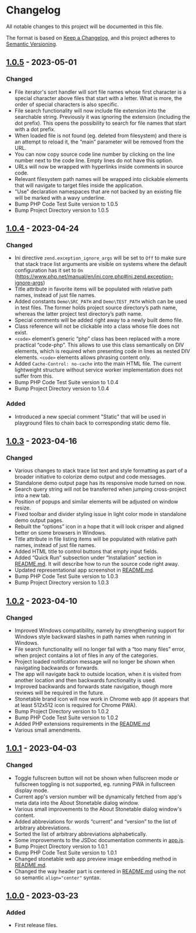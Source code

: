 # Changelog

All notable changes to this project will be documented in this file.

The format is based on [Keep a Changelog](https://keepachangelog.com/en/1.1.0/),
and this project adheres to [Semantic Versioning](https://semver.org/spec/v2.0.0.html).

## [1.0.5](https://github.com/TomasBagdanavicius/stonetable/releases/tag/v1.0.5) - 2023-05-01

### Changed

- File iterator's sort handler will sort file names whose first character is a special character above files that start with a letter. What is more, the order of special characters is also specific.
- File search functionality will now include file extension into the searchable string. Previously it was ignoring the extension (including the dot prefix). This opens the possibility to search for file names that start with a dot prefix.
- When loaded file is not found (eg. deleted from filesystem) and there is an attempt to reload it, the “main” parameter will be removed from the URL.
- You can now copy source code line number by clicking on the line number next to the code line. Empty lines do not have this option.
- URLs will now be wrapped with hyperlinks inside comments in source code.
- Relevant filesystem path names will be wrapped into clickable elements that will navigate to target files inside the application.
- "Use" declaration namespaces that are not backed by an existing file will be marked with a wavy underline.
- Bump PHP Code Test Suite version to 1.0.5
- Bump Project Directory version to 1.0.5

## [1.0.4](https://github.com/TomasBagdanavicius/stonetable/releases/tag/v1.0.4) - 2023-04-24

### Changed

- Ini directive `zend.exception_ignore_args` will be set to `Off` to make sure that stack trace list arguments are visible on systems where the default configuration has it set to `On` (https://www.php.net/manual/en/ini.core.php#ini.zend.exception-ignore-args)
- Title attribute in favorite items will be populated with relative path names, instead of just file names.
- Added constants `Demo\SRC_PATH` and `Demo\TEST_PATH` which can be used in test files. The former holds project source directory’s path name, whereas the latter project test directory’s path name.
- Special comments will be added right away to a newly built demo file.
- Class reference will not be clickable into a class whose file does not exist.
- `<code>` element’s generic “php” class has been replaced with a more practical “code-php”. This allows to use this class semantically on DIV elements, which is required when presenting code in lines as nested DIV elements. `<code>` elements allows phrasing content only.
- Added `Cache-Control: no-cache` into the main HTML file. The current lightweight structure without service worker implementation does not suffer from this.
- Bump PHP Code Test Suite version to 1.0.4
- Bump Project Directory version to 1.0.4

### Added

- Introduced a new special comment "Static" that will be used in playground files to chain back to corresponding static demo file.

## [1.0.3](https://github.com/TomasBagdanavicius/stonetable/releases/tag/v1.0.3) - 2023-04-16

### Changed

- Various changes to stack trace list text and style formatting as part of a broader initiative to colorize demo output and code messages.
- Standalone demo output page has its responsive mode turned on now.
- Search query string will not be transferred when jumping cross-project into a new tab.
- Position of popups and similar elements will be adjusted on window resize.
- Fixed toolbar and divider styling issue in light color mode in standalone demo output pages.
- Rebuilt the “options” icon in a hope that it will look crisper and aligned better on some browsers in Windows.
- Title attribute in file listing items will be populated with relative path names, instead of just file names.
- Added HTML title to control buttons that empty input fields.
- Added “Quick Run” subsection under “Installation” section in [README.md](README.md#quick-run). It will describe how to run the source code right away.
- Updated representational app screenshot in [README.md](README.md).
- Bump PHP Code Test Suite version to 1.0.3
- Bump Project Directory version to 1.0.3

## [1.0.2](https://github.com/TomasBagdanavicius/stonetable/releases/tag/v1.0.2) - 2023-04-10

### Changed

- Improved Windows compatibility, namely by strengthening support for Windows style backward slashes in path names when running in Windows.
- File search functionality will no longer fail with a “too many files” error, when project contains a lot of files in any of the categories.
- Project loaded notification message will no longer be shown when navigating backwards or forwards.
- The app will navigate back to outside location, when it is visited from another location and then backwards functionality is used.
- Improved backwards and forwards state navigation, though more reviews will be required in the future.
- Stonetable brand icon will now work in Chrome web app (it appears that at least 512x512 icon is required for Chrome PWA).
- Bump Project Directory version to 1.0.2
- Bump PHP Code Test Suite version to 1.0.2
- Added PHP extensions requirements in the [README.md](README.md#requirements)
- Various small amendments.

## [1.0.1](https://github.com/TomasBagdanavicius/stonetable/releases/tag/v1.0.1) - 2023-04-03

### Changed

- Toggle fullscreen button will not be shown when fullscreen mode or fullscreen toggling is not supported, eg. running PWA in fullscreen display mode.
- Current app's version number will be dynamically fetched from app's meta data into the About Stonetable dialog window.
- Various small improvements to the About Stonetable dialog window's content.
- Added abbreviations for words “current” and “version” to the list of arbitrary abbreviations.
- Sorted the list of arbitrary abbreviations alphabetically.
- Some improvements to the JSDoc documentation comments in [app.js](src/web/app/assets/scripts/app.js).
- Bump Project Directory version to 1.0.1
- Bump PHP Code Test Suite version to 1.0.1
- Changed stonetable web app preview image embedding method in [README.md](README.md).
- Changed the way header part is centered in [README.md](README.md) using the not so semantic `align="center"` syntax.

## [1.0.0](https://github.com/TomasBagdanavicius/stonetable/releases/tag/v1.0.0) - 2023-03-23

### Added

- First release files.
